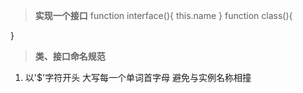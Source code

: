 > **实现一个接口**
function interface(){
    this.name
}
function class(){

}
> **类、接口命名规范**
1. 以'$'字符开头 大写每一个单词首字母 避免与实例名称相撞